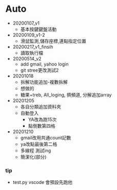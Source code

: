 Auto
===

- 20200107_v1 
    - 基本按鍵鍵盤活動
- 20200109_v1-2
    - 滑鼠監測,儲存座標,連點指定位置
- 20200217_v1_finsih
    - 讀取執行檔
- 20200514_v2
    - add gmail, yahoo login
    - git stree更改測試2
- 20201018
    - 拆解功能追加-複數拆解
    - 想做的
    * 糖果+treb, All_loging, 擠頻道, 分解追加array
- 20201205
    - 各自分類追加資料夾
    - 自動登入
        - YA改為跑15次
        - 點倒數第四格
- 20201210
    - gmail改用共通count記數
    - ya改點最後第二格
    - 多線程 測試ing
    - 簡潔化(部分)

###  tip
- test.py vscode 會預設先跑他